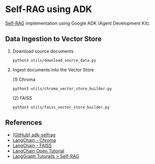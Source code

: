 # Self-RAG using ADK

[Self-RAG](https://langchain-ai.github.io/langgraph/tutorials/rag/langgraph_self_rag/) implementation using Google ADK (Agent Development Kit).

## Data Ingestion to Vector Store

1. Download source documents
   ```
   python3 utils/download_source_data.py
   ```

2. Ingest documents into the Vector Store

   (1) Chroma
   ```
   python3 utils/chroma_vector_store_builder.py
   ```

   (2) FAISS
   ```
   python3 utils/faiss_vector_store_builder.py
   ```

## References

 * [(GitHub) adk-selfrag](https://github.com/jeyong-shin/adk-selfrag)
 * [LangChain - Chroma](https://python.langchain.com/docs/integrations/vectorstores/chroma/)
 * [LangChain - FAISS](https://python.langchain.com/docs/integrations/vectorstores/faiss/)
 * [LangChain Open Tutorial](https://github.com/LangChain-OpenTutorial/LangChain-OpenTutorial)
 * [LangGraph Tutorails > Self-RAG](https://langchain-ai.github.io/langgraph/tutorials/rag/langgraph_self_rag/)
